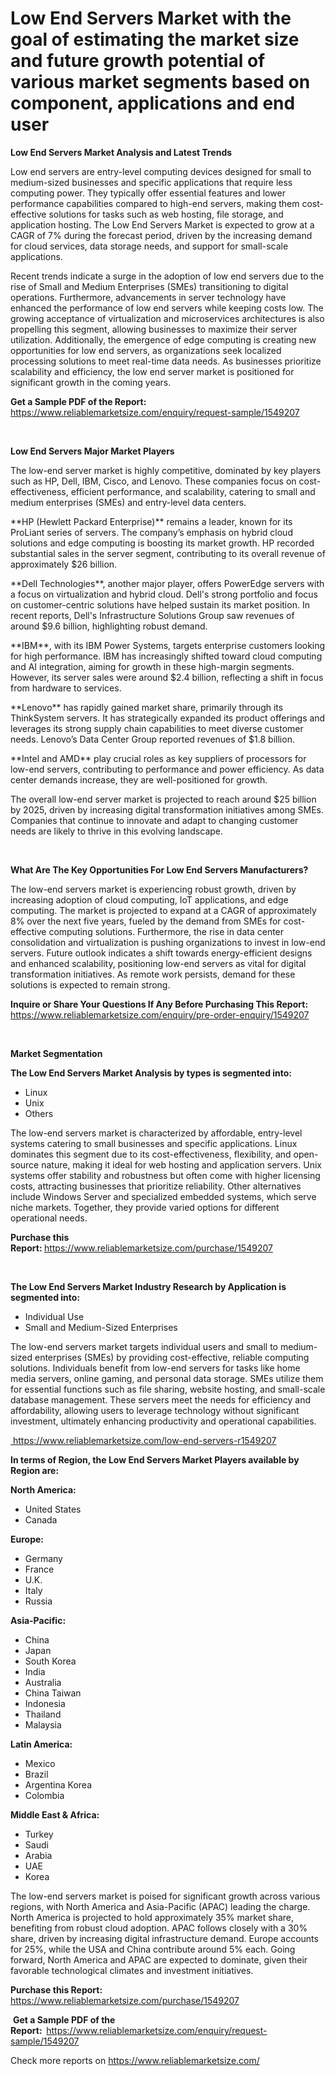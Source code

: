 <p><h1>Low End Servers Market with the goal of estimating the market size and future growth potential of various market segments based on component, applications and end user</h1></p><p><strong>Low End Servers Market Analysis and Latest Trends</strong></p>
<p><p>Low end servers are entry-level computing devices designed for small to medium-sized businesses and specific applications that require less computing power. They typically offer essential features and lower performance capabilities compared to high-end servers, making them cost-effective solutions for tasks such as web hosting, file storage, and application hosting. The Low End Servers Market is expected to grow at a CAGR of 7% during the forecast period, driven by the increasing demand for cloud services, data storage needs, and support for small-scale applications.</p><p>Recent trends indicate a surge in the adoption of low end servers due to the rise of Small and Medium Enterprises (SMEs) transitioning to digital operations. Furthermore, advancements in server technology have enhanced the performance of low end servers while keeping costs low. The growing acceptance of virtualization and microservices architectures is also propelling this segment, allowing businesses to maximize their server utilization. Additionally, the emergence of edge computing is creating new opportunities for low end servers, as organizations seek localized processing solutions to meet real-time data needs. As businesses prioritize scalability and efficiency, the low end server market is positioned for significant growth in the coming years.</p></p>
<p><strong>Get a Sample PDF of the Report:&nbsp;</strong> <a href="https://www.reliablemarketsize.com/enquiry/request-sample/1549207?utm_campaign=3537&utm_medium=2&utm_source=Github&utm_content=ia&utm_term=10042025&utm_id=low-end-servers">https://www.reliablemarketsize.com/enquiry/request-sample/1549207</a></p>
<p>&nbsp;</p>
<p><strong>Low End Servers Major Market Players</strong></p>
<p><p>The low-end server market is highly competitive, dominated by key players such as HP, Dell, IBM, Cisco, and Lenovo. These companies focus on cost-effectiveness, efficient performance, and scalability, catering to small and medium enterprises (SMEs) and entry-level data centers.</p><p>**HP (Hewlett Packard Enterprise)** remains a leader, known for its ProLiant series of servers. The company’s emphasis on hybrid cloud solutions and edge computing is boosting its market growth. HP recorded substantial sales in the server segment, contributing to its overall revenue of approximately $26 billion.</p><p>**Dell Technologies**, another major player, offers PowerEdge servers with a focus on virtualization and hybrid cloud. Dell's strong portfolio and focus on customer-centric solutions have helped sustain its market position. In recent reports, Dell's Infrastructure Solutions Group saw revenues of around $9.6 billion, highlighting robust demand.</p><p>**IBM**, with its IBM Power Systems, targets enterprise customers looking for high performance. IBM has increasingly shifted toward cloud computing and AI integration, aiming for growth in these high-margin segments. However, its server sales were around $2.4 billion, reflecting a shift in focus from hardware to services.</p><p>**Lenovo** has rapidly gained market share, primarily through its ThinkSystem servers. It has strategically expanded its product offerings and leverages its strong supply chain capabilities to meet diverse customer needs. Lenovo’s Data Center Group reported revenues of $1.8 billion.</p><p>**Intel and AMD** play crucial roles as key suppliers of processors for low-end servers, contributing to performance and power efficiency. As data center demands increase, they are well-positioned for growth.</p><p>The overall low-end server market is projected to reach around $25 billion by 2025, driven by increasing digital transformation initiatives among SMEs. Companies that continue to innovate and adapt to changing customer needs are likely to thrive in this evolving landscape.</p></p>
<p>&nbsp;</p>
<p><strong>What Are The Key Opportunities For Low End Servers Manufacturers?</strong></p>
<p><p>The low-end servers market is experiencing robust growth, driven by increasing adoption of cloud computing, IoT applications, and edge computing. The market is projected to expand at a CAGR of approximately 8% over the next five years, fueled by the demand from SMEs for cost-effective computing solutions. Furthermore, the rise in data center consolidation and virtualization is pushing organizations to invest in low-end servers. Future outlook indicates a shift towards energy-efficient designs and enhanced scalability, positioning low-end servers as vital for digital transformation initiatives. As remote work persists, demand for these solutions is expected to remain strong.</p></p>
<p><strong>Inquire or Share Your Questions If Any Before Purchasing This Report:</strong> <a href="https://www.reliablemarketsize.com/enquiry/pre-order-enquiry/1549207?utm_campaign=3537&utm_medium=2&utm_source=Github&utm_content=ia&utm_term=10042025&utm_id=low-end-servers">https://www.reliablemarketsize.com/enquiry/pre-order-enquiry/1549207</a></p>
<p>&nbsp;</p>
<p><strong>Market Segmentation</strong></p>
<p><strong>The Low End Servers Market Analysis by types is segmented into:</strong></p>
<p><ul><li>Linux</li><li>Unix</li><li>Others</li></ul></p>
<p><p>The low-end servers market is characterized by affordable, entry-level systems catering to small businesses and specific applications. Linux dominates this segment due to its cost-effectiveness, flexibility, and open-source nature, making it ideal for web hosting and application servers. Unix systems offer stability and robustness but often come with higher licensing costs, attracting businesses that prioritize reliability. Other alternatives include Windows Server and specialized embedded systems, which serve niche markets. Together, they provide varied options for different operational needs.</p></p>
<p><strong>Purchase this Report:&nbsp;</strong><a href="https://www.reliablemarketsize.com/purchase/1549207?utm_campaign=3537&utm_medium=2&utm_source=Github&utm_content=ia&utm_term=10042025&utm_id=low-end-servers">https://www.reliablemarketsize.com/purchase/1549207</a></p>
<p>&nbsp;</p>
<p><strong>The Low End Servers Market Industry Research by Application is segmented into:</strong></p>
<p><ul><li>Individual Use</li><li>Small and Medium-Sized Enterprises</li></ul></p>
<p><p>The low-end servers market targets individual users and small to medium-sized enterprises (SMEs) by providing cost-effective, reliable computing solutions. Individuals benefit from low-end servers for tasks like home media servers, online gaming, and personal data storage. SMEs utilize them for essential functions such as file sharing, website hosting, and small-scale database management. These servers meet the needs for efficiency and affordability, allowing users to leverage technology without significant investment, ultimately enhancing productivity and operational capabilities.</p></p>
<p><a href="https://www.reliablemarketsize.com/low-end-servers-r1549207?utm_campaign=3537&utm_medium=2&utm_source=Github&utm_content=ia&utm_term=10042025&utm_id=low-end-servers">&nbsp;https://www.reliablemarketsize.com/low-end-servers-r1549207</a></p>
<p><strong>In terms of Region, the Low End Servers Market Players available by Region are:</strong></p>
<p>
    <p> <strong> North America: </strong>
        <ul>
            <li>United States</li>
            <li>Canada</li>
        </ul>
        </p> 
    <p> <strong> Europe: </strong>
        <ul>
            <li>Germany</li>
            <li>France</li>
            <li>U.K.</li>
            <li>Italy</li>
            <li>Russia</li>
        </ul>
        </p> 
    <p> <strong> Asia-Pacific: </strong>
        <ul>
            <li>China</li>
            <li>Japan</li>
            <li>South Korea</li>
            <li>India</li>
            <li>Australia</li>
            <li>China Taiwan</li>
            <li>Indonesia</li>
            <li>Thailand</li>
            <li>Malaysia</li>
        </ul>
        </p> 
    <p> <strong> Latin America: </strong>
        <ul>
            <li>Mexico</li>
            <li>Brazil</li>
            <li>Argentina Korea</li>
            <li>Colombia</li>
        </ul>
        </p> 
    <p> <strong> Middle East & Africa: </strong>
        <ul>
            <li>Turkey</li>
            <li>Saudi</li>
            <li>Arabia</li>
            <li>UAE</li>
            <li>Korea</li>
        </ul>
    </p>
    </p>
<p><p>The low-end servers market is poised for significant growth across various regions, with North America and Asia-Pacific (APAC) leading the charge. North America is projected to hold approximately 35% market share, benefiting from robust cloud adoption. APAC follows closely with a 30% share, driven by increasing digital infrastructure demand. Europe accounts for 25%, while the USA and China contribute around 5% each. Going forward, North America and APAC are expected to dominate, given their favorable technological climates and investment initiatives.</p></p>
<p><strong>Purchase this Report: </strong><a href="https://www.reliablemarketsize.com/purchase/1549207?utm_campaign=3537&utm_medium=2&utm_source=Github&utm_content=ia&utm_term=10042025&utm_id=low-end-servers">https://www.reliablemarketsize.com/purchase/1549207</a></p>
<p>&nbsp;<strong>Get a Sample PDF of the Report:&nbsp;&nbsp;</strong><a href="https://www.reliablemarketsize.com/enquiry/request-sample/1549207?utm_campaign=3537&utm_medium=2&utm_source=Github&utm_content=ia&utm_term=10042025&utm_id=low-end-servers">https://www.reliablemarketsize.com/enquiry/request-sample/1549207</a></p>
<p><strong></strong></p>
<p>Check more reports on <a href="https://www.reliablemarketsize.com/?utm_campaign=3537&utm_medium=2&utm_source=Github&utm_content=ia&utm_term=10042025&utm_id=low-end-servers">https://www.reliablemarketsize.com/</a></p>